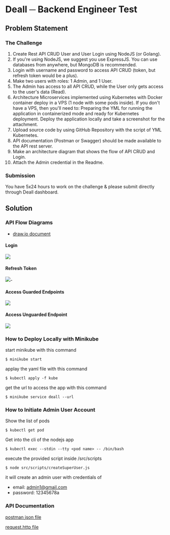 # Deall ─ Backend Engineer Test

## Problem Statement

### The Challenge

1. Create Rest API CRUD User and User Login using NodeJS (or Golang).
2. If you're using NodeJS, we suggest you use ExpressJS. You can use databases from anywhere, but MongoDB is recommended.
3. Login with username and password to access API CRUD (token, but refresh token would be a plus).
4. Make two users with roles: 1 Admin, and 1 User.
5. The Admin has access to all API CRUD, while the User only gets access to the user's data (Read).
6. Architecture Microservices implemented using Kubernetes with Docker container deploy in a VPS (1 node with some pods inside). If you don't have a VPS, then you'll need to:
   Preparing the YML for running the application in containerized mode and ready for Kubernetes deployment.
   Deploy the application locally and take a screenshot for the attachment.
7. Upload source code by using GitHub Repository with the script of YML Kubernetes.
8. API documentation (Postman or Swagger) should be made available to the API rest server.
9. Make an architecture diagram that shows the flow of API CRUD and Login.
10. Attach the Admin credential in the Readme.

### Submission

You have 5x24 hours to work on the challenge & please submit directly through Deall dashboard.

## Solution

### API Flow Diagrams

- [draw.io document](https://drive.google.com/file/d/1NDdcxkXz_80wLe2gU2OHi0cmWkEptF6a/view?usp=sharing)

#### Login

![](./data-for-readme/deall-login.jpg)

#### Refresh Token



![](./data-for-readme/deall-refresh-token.jpg)-

#### Access Guarded Endpoints

![](./data-for-readme/deall-access-guarded-endpoint.jpg)

#### Access Unguarded Endpoint

![](./data-for-readme/deall-access-unguarded-endpoint.jpg)



### How to Deploy Locally with Minikube

start minikube with this command

```
$ minikube start
```

applay the yaml file with this command

```
$ kubectl apply -f kube
```

get the url to access the app with this command

```
$ minikube service deall --url
```



### How to Initiate Admin User Account

Show the list of pods

```
$ kubectl get pod
```

Get into the cli of the nodejs app

```
$ kubectl exec --stdin --tty <pod name> -- /bin/bash
```

execute the provided script inside /src/scripts

```
$ node src/scripts/createSuperUser.js
```

it will create an admin user with credentials of

- email: admin1@gmail.com
- password: 12345678a

### API Documentation

[postman json file](./APIs.postman_collection.json)

[request.http file](./request.http)
